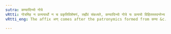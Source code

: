 ```yaml
---
sutra: कण्वादिभ्यो गोत्रे
vRtti: गोत्रमिह न प्रत्ययार्थो न च प्रकृतिविशेषणं, तर्ह्येवं संबध्यते, कण्वादिभ्यो गोत्रे यः प्रत्ययो विहितस्तदन्तेभ्य एवाण् प्रत्ययो भवति शैषिकः ॥
vRtti_eng: The affix अण् comes after the patronymics formed from कण्व &c.

---
```

